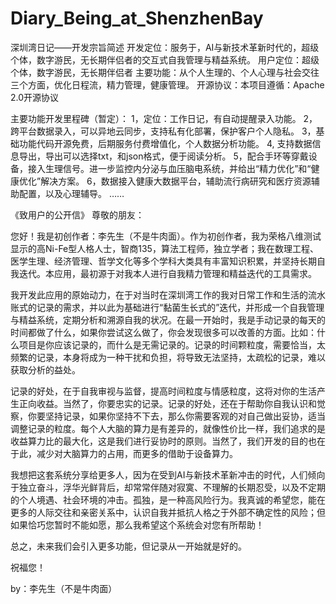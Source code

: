# Diary_Being_at_ShenzhenBay
深圳湾日记——开发宗旨简述
开发定位：服务于，AI与新技术革新时代的，超级个体，数字游民，无长期伴侣者的交互式自我管理与精益系统。
用户定位：超级个体，数字游民，无长期伴侣者
主要功能：从个人生理的、个人心理与社会交往三个方面，优化日程流，精力管理，健康管理。
开源协议：本项目遵循：Apache 2.0开源协议

主要功能开发里程碑（暂定）：
1，定位：工作日记，有自动提醒录入功能。
2，跨平台数据录入，可以异地云同步，支持私有化部署，保护客户个人隐私。
3，基础功能代码开源免费，后期服务付费增值化，个人数据分析功能。
4, 支持数据信息导出，导出可以选择txt，和json格式，便于阅读分析。
5，配合手环等穿戴设备，接入生理信号。进一步监控内分泌与血压脑电系统，并给出“精力优化”和“健康优化”解决方案。
6，数据接入健康大数据平台，辅助流行病研究和医疗资源辅助配置，以及心理辅导。
……

《致用户的公开信》
尊敬的朋友：

您好！我是初创作者：李先生（不是牛肉面）。作为初创作者，我为荣格八维测试显示的高Ni-Fe型人格人士，智商135，算法工程师，独立学者；我在数理工程、医学生理、经济管理、哲学文化等多个学科大类具有丰富知识积累，并坚持长期自我迭代。本应用，最初源于对我本人进行自我精力管理和精益迭代的工具需求。

我开发此应用的原始动力，在于对当时在深圳湾工作的我对日常工作和生活的流水账式的记录的需求，并以此为基础进行“黏菌生长式的”迭代，并形成一个自我管理与精益系统，定期分析和溯源自我的状况。在最一开始时，我是手动记录的每天的时间都做了什么，如果你尝试这么做了，你会发现很多可以改善的方面。比如：什么项目是你应该记录的，而什么是无需记录的。记录的时间颗粒度，需要恰当，太频繁的记录，本身将成为一种干扰和负担，将导致无法坚持，太疏松的记录，难以获取分析的益处。

记录的好处，在于自我审视与监督，提高时间粒度与情感粒度，这将对你的生活产生正向收益。当然了，你要忠实的记录。记录的好处，还在于帮助你自我认识和觉察，你要坚持记录，如果你坚持不下去，那么你需要客观的对自己做出妥协，适当调整记录的粒度。每个人大脑的算力是有差异的，就像性价比一样，我们追求的是收益算力比的最大化，这是我们进行妥协时的原则。当然了，我们开发的目的也在于此，减少对大脑算力的占用，而更多的借助于设备算力。

我想把这套系统分享给更多人，因为在受到AI与新技术革新冲击的时代，人们倾向于独立奋斗，浮华光鲜背后，却常常伴随对寂寞、不理解的长期忍受，以及不定期的个人境遇、社会环境的冲击。孤独，是一种高风险行为。我真诚的希望您，能在更多的人际交往和亲密关系中，认识自我并抵抗人格之于外部不确定性的风险；但如果恰巧您暂时不能如愿，那么我希望这个系统会对您有所帮助！

总之，未来我们会引入更多功能，但记录从一开始就是好的。

祝福您！

by：李先生（不是牛肉面）
